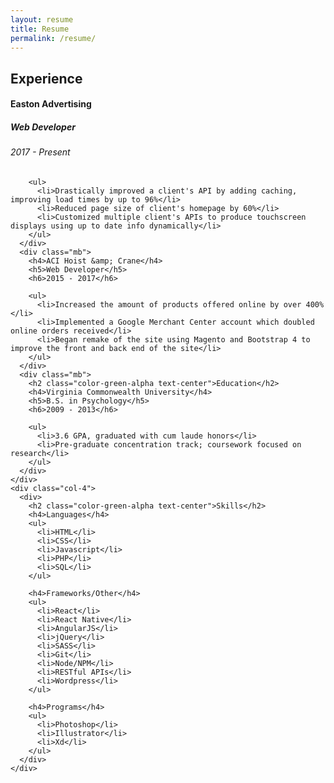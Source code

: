 ```yaml
---
layout: resume
title: Resume
permalink: /resume/
---
```

<div class="container">
  <div class="row">
    <div class="col-8">
      <div class="mb">
        <h2 class="color-green-alpha text-center">Experience</h2>
        <h4>Easton Advertising</h4>
        <h5>Web Developer</h5>
        <h6>2017 - Present</h6>

        <ul>
          <li>Drastically improved a client's API by adding caching, improving load times by up to 96%</li>
          <li>Reduced page size of client's homepage by 60%</li>
          <li>Customized multiple client's APIs to produce touchscreen displays using up to date info dynamically</li>
        </ul>
      </div>
      <div class="mb">
        <h4>ACI Hoist &amp; Crane</h4>
        <h5>Web Developer</h5>
        <h6>2015 - 2017</h6>

        <ul>
          <li>Increased the amount of products offered online by over 400%</li>
          <li>Implemented a Google Merchant Center account which doubled online orders received</li>
          <li>Began remake of the site using Magento and Bootstrap 4 to improve the front and back end of the site</li>
        </ul>
      </div>
      <div class="mb">
        <h2 class="color-green-alpha text-center">Education</h2>
        <h4>Virginia Commonwealth University</h4>
        <h5>B.S. in Psychology</h5>
        <h6>2009 - 2013</h6>

        <ul>
          <li>3.6 GPA, graduated with cum laude honors</li>
          <li>Pre-graduate concentration track; coursework focused on research</li>
        </ul>
      </div>
    </div>
    <div class="col-4">
      <div>
        <h2 class="color-green-alpha text-center">Skills</h2>
        <h4>Languages</h4>
        <ul>
          <li>HTML</li>
          <li>CSS</li>
          <li>Javascript</li>
          <li>PHP</li>
          <li>SQL</li>
        </ul>

        <h4>Frameworks/Other</h4>
        <ul>
          <li>React</li>
          <li>React Native</li>
          <li>AngularJS</li>
          <li>jQuery</li>
          <li>SASS</li>
          <li>Git</li>
          <li>Node/NPM</li>
          <li>RESTful APIs</li>
          <li>Wordpress</li>
        </ul>

        <h4>Programs</h4>
        <ul>
          <li>Photoshop</li>
          <li>Illustrator</li>
          <li>Xd</li>
        </ul>
      </div>
    </div>
  </div>
</div>
